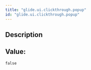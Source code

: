 ```yaml
---
title: "glide.ui.clickthrough.popup"
id: "glide.ui.clickthrough.popup"
---
```

## Description



## Value: 
```
false
```